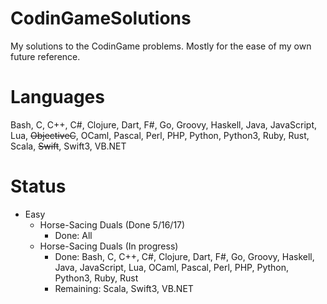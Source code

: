 # CodinGameSolutions
My solutions to the CodinGame problems. Mostly for the ease of my own future reference.

# Languages
Bash, C, C++, C#, Clojure, Dart, F#, Go, Groovy, Haskell, Java, JavaScript, Lua, ~~ObjectiveC~~, OCaml, Pascal, Perl, PHP, Python, Python3, Ruby, Rust, Scala, ~~Swift~~, Swift3, VB.NET

# Status
- Easy
  - Horse-Sacing Duals (Done 5/16/17)
    - Done: All
  - Horse-Sacing Duals (In progress)
    - Done: Bash, C, C++, C#, Clojure, Dart, F#, Go, Groovy, Haskell, Java, JavaScript, Lua, OCaml, Pascal, Perl, PHP, Python, Python3, Ruby, Rust
    - Remaining: Scala, Swift3, VB.NET
